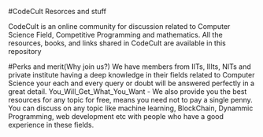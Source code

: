 #CodeCult Resorces and stuff

CodeCult is an online community for discussion related to Computer Science Field, Competitive Programming and mathematics.
All the resources, books, and links shared in CodeCult are available in this repository

#Perks and merit(Why join us?)
We have members from IITs, IIIts, NITs and private institute having a deep knowledge in their fields related to Computer Science
your each and every query or doubt will be answered perfectly in a great detail. 
You_Will_Get_What_You_Want - We also provide you the best resources for any topic for free, means you need not to pay a single penny.
You can discuss on any topic like machine learning, BlockChain, Dynammic Programming, web development
etc with people who have a good experience in these fields.

